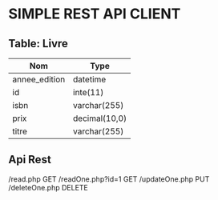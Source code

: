 # SIMPLE REST API CLIENT

Table: Livre
------------
| Nom           | Type          |
| ------------- | ------------- |
| annee_edition | datetime      |
| id            | inte(11)      |
| isbn          | varchar(255)  |
| prix          | decimal(10,0) |
| titre         | varchar(255)  |

Api Rest
--------
/read.php          GET
/readOne.php?id=1  GET
/updateOne.php     PUT
/deleteOne.php     DELETE
